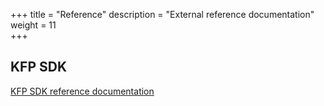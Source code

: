 +++
title = "Reference"
description = "External reference documentation"
weight = 11                 
+++

## KFP SDK
<!-- TODO: switch this to /latest once GA -->
[KFP SDK reference documentation](https://kubeflow-pipelines.readthedocs.io/en/master/)